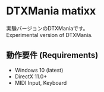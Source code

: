 # DTXMania matixx
実験バージョンのDTXManiaです。<br/>
Experimental version of DTXMania.

## 動作要件 (Requirements)
* Windows 10 (latest)
* DirectX 11.0+
* MIDI Input, Keyboard
